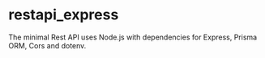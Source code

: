 # restapi_express
The minimal Rest API uses Node.js with dependencies for Express, Prisma ORM, Cors and dotenv.
